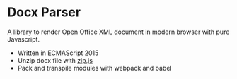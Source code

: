 # Docx Parser
A library to render Open Office XML document in modern browser with pure Javascript.

- Written in ECMAScript 2015
- Unzip docx file with [zip.js](https://github.com/gildas-lormeau/zip.js)
- Pack and transpile modules with webpack and babel
